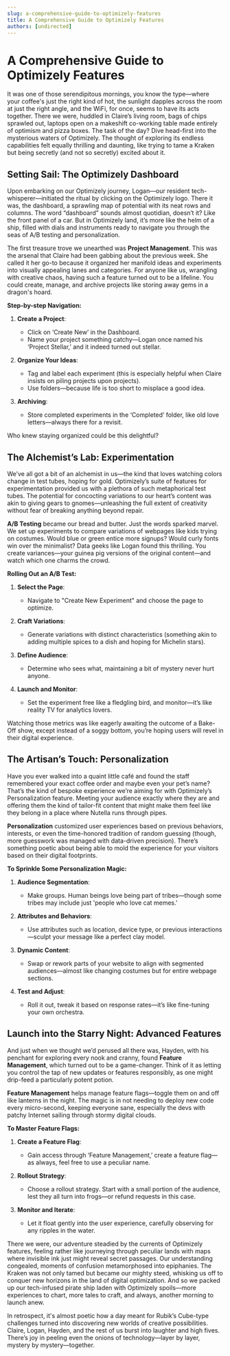 ```yaml
---
slug: a-comprehensive-guide-to-optimizely-features
title: A Comprehensive Guide to Optimizely Features
authors: [undirected]
---
```



# A Comprehensive Guide to Optimizely Features

It was one of those serendipitous mornings, you know the type—where your coffee's just the right kind of hot, the sunlight dapples across the room at just the right angle, and the WiFi, for once, seems to have its acts together. There we were, huddled in Claire’s living room, bags of chips sprawled out, laptops open on a makeshift co-working table made entirely of optimism and pizza boxes. The task of the day? Dive head-first into the mysterious waters of Optimizely. The thought of exploring its endless capabilities felt equally thrilling and daunting, like trying to tame a Kraken but being secretly (and not so secretly) excited about it.

## Setting Sail: The Optimizely Dashboard

Upon embarking on our Optimizely journey, Logan—our resident tech-whisperer—initiated the ritual by clicking on the Optimizely logo. There it was, the dashboard, a sprawling map of potential with its neat rows and columns. The word “dashboard” sounds almost quotidian, doesn’t it? Like the front panel of a car. But in Optimizely land, it’s more like the helm of a ship, filled with dials and instruments ready to navigate you through the seas of A/B testing and personalization.

The first treasure trove we unearthed was **Project Management**. This was the arsenal that Claire had been gabbing about the previous week. She called it her go-to because it organized her manifold ideas and experiments into visually appealing lanes and categories. For anyone like us, wrangling with creative chaos, having such a feature turned out to be a lifeline. You could create, manage, and archive projects like storing away gems in a dragon's hoard.

**Step-by-step Navigation:**

1. **Create a Project**:
   - Click on ‘Create New’ in the Dashboard.
   - Name your project something catchy—Logan once named his ‘Project Stellar,’ and it indeed turned out stellar.
  
2. **Organize Your Ideas**:
   - Tag and label each experiment (this is especially helpful when Claire insists on piling projects upon projects).
   - Use folders—because life is too short to misplace a good idea.

3. **Archiving**:
   - Store completed experiments in the ‘Completed’ folder, like old love letters—always there for a revisit.

Who knew staying organized could be this delightful?

## The Alchemist’s Lab: Experimentation

We’ve all got a bit of an alchemist in us—the kind that loves watching colors change in test tubes, hoping for gold. Optimizely’s suite of features for experimentation provided us with a plethora of such metaphorical test tubes. The potential for concocting variations to our heart’s content was akin to giving gears to gnomes—unleashing the full extent of creativity without fear of breaking anything beyond repair.

**A/B Testing** became our bread and butter. Just the words sparked marvel. We set up experiments to compare variations of webpages like kids trying on costumes. Would blue or green entice more signups? Would curly fonts win over the minimalist? Data geeks like Logan found this thrilling. You create variances—your guinea pig versions of the original content—and watch which one charms the crowd.

**Rolling Out an A/B Test:**

1. **Select the Page**: 
   - Navigate to "Create New Experiment" and choose the page to optimize.
  
2. **Craft Variations**:
   - Generate variations with distinct characteristics (something akin to adding multiple spices to a dish and hoping for Michelin stars).

3. **Define Audience**:
   - Determine who sees what, maintaining a bit of mystery never hurt anyone.

4. **Launch and Monitor**:
   - Set the experiment free like a fledgling bird, and monitor—it’s like reality TV for analytics lovers.

Watching those metrics was like eagerly awaiting the outcome of a Bake-Off show, except instead of a soggy bottom, you’re hoping users will revel in their digital experience.

## The Artisan’s Touch: Personalization

Have you ever walked into a quaint little café and found the staff remembered your exact coffee order and maybe even your pet’s name? That’s the kind of bespoke experience we’re aiming for with Optimizely’s Personalization feature. Meeting your audience exactly where they are and offering them the kind of tailor-fit content that might make them feel like they belong in a place where Nutella runs through pipes.

**Personalization** customized user experiences based on previous behaviors, interests, or even the time-honored tradition of random guessing (though, more guesswork was managed with data-driven precision). There’s something poetic about being able to mold the experience for your visitors based on their digital footprints. 

**To Sprinkle Some Personalization Magic:**

1. **Audience Segmentation**:
   - Make groups. Human beings love being part of tribes—though some tribes may include just 'people who love cat memes.'

2. **Attributes and Behaviors**:
   - Use attributes such as location, device type, or previous interactions—sculpt your message like a perfect clay model.

3. **Dynamic Content**:
   - Swap or rework parts of your website to align with segmented audiences—almost like changing costumes but for entire webpage sections.

4. **Test and Adjust**:
   - Roll it out, tweak it based on response rates—it’s like fine-tuning your own orchestra.

## Launch into the Starry Night: Advanced Features

And just when we thought we’d perused all there was, Hayden, with his penchant for exploring every nook and cranny, found **Feature Management**, which turned out to be a game-changer. Think of it as letting you control the tap of new updates or features responsibly, as one might drip-feed a particularly potent potion.

**Feature Management** helps manage feature flags—toggle them on and off like lanterns in the night. The magic is in not needing to deploy new code every micro-second, keeping everyone sane, especially the devs with patchy Internet sailing through stormy digital clouds.

**To Master Feature Flags:**

1. **Create a Feature Flag**:
   - Gain access through ‘Feature Management,’ create a feature flag—as always, feel free to use a peculiar name.

2. **Rollout Strategy**:
   - Choose a rollout strategy. Start with a small portion of the audience, lest they all turn into frogs—or refund requests in this case.

3. **Monitor and Iterate**:
   - Let it float gently into the user experience, carefully observing for any ripples in the water.

There we were, our adventure steadied by the currents of Optimizely features, feeling rather like journeying through peculiar lands with maps where invisible ink just might reveal secret passages. Our understanding congealed, moments of confusion metamorphosed into epiphanies. The Kraken was not only tamed but became our mighty steed, whisking us off to conquer new horizons in the land of digital optimization. And so we packed up our tech-infused pirate ship laden with Optimizely spoils—more experiences to chart, more tales to craft, and always, another morning to launch anew.

In retrospect, it's almost poetic how a day meant for Rubik’s Cube-type challenges turned into discovering new worlds of creative possibilities. Claire, Logan, Hayden, and the rest of us burst into laughter and high fives. There’s joy in peeling even the onions of technology—layer by layer, mystery by mystery—together.